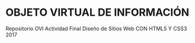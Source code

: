 # OBJETO VIRTUAL DE INFORMACIÓN 

Repositorio OVI Actividad Final Diseño de Sitios Web CON HTML5 Y CSS3 2017